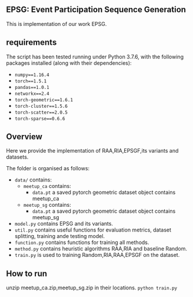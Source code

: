 EPSG: Event Participation Sequence Generation
---------------
This is implementation of our work EPSG.

requirements
------------
The script has been tested running under Python 3.7.6, with the following packages installed (along with their dependencies):

- `numpy==1.16.4`
- `torch==1.5.1`
- `pandas==1.0.1`
- `networkx==2.4`
- `torch-geometric==1.6.1`
- `torch-cluster==1.5.6`
- `torch-scatter==2.0.5`
- `torch-sparse==0.6.6`

Overview
--------------
Here we provide the implementation of RAA,RIA,EPSGF,its variants and datasets.

The folder is organised as follows:
- `data/` contains:
    - `meetup_ca` contains:
        * `data.pt`  a saved pytorch geometric dataset object contains meetup_ca 
    - `meetup_sg` contains:
        * `data.pt`  a saved pytorch geometric dataset object contains meetup_sg
- `model.py` contains EPSG and its variants.
- `util.py` contains useful functions for evaluation metrics, dataset splitting, training ande testing model.
- `function.py` contains functions for training all methods.
- `method.py` contains heuristic algorithms RAA,RIA and baseline Random.
- `train.py` is used to training Random,RIA,RAA,EPSGF on the dataset.

How to run
---------------
unzip meetup_ca.zip,meetup_sg.zip in their locations.
`python train.py`
